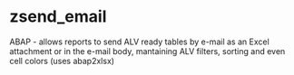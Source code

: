 # zsend_email
ABAP - allows reports to send ALV ready tables by e-mail as an Excel attachment or in the e-mail body, mantaining ALV filters, sorting and even cell colors (uses abap2xlsx)
